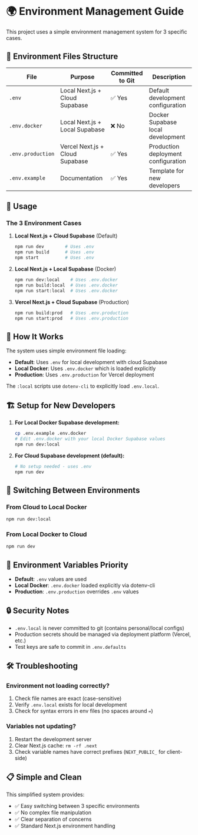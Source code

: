 # 🌍 Environment Management Guide

This project uses a simple environment management system for 3 specific cases.

## 📁 Environment Files Structure

| File              | Purpose                         | Committed to Git | Description                         |
| ----------------- | ------------------------------- | ---------------- | ----------------------------------- |
| `.env`            | Local Next.js + Cloud Supabase  | ✅ Yes           | Default development configuration   |
| `.env.docker`     | Local Next.js + Local Supabase  | ❌ No            | Docker Supabase local development   |
| `.env.production` | Vercel Next.js + Cloud Supabase | ✅ Yes           | Production deployment configuration |
| `.env.example`    | Documentation                   | ✅ Yes           | Template for new developers         |

## 🚀 Usage

### The 3 Environment Cases

1. **Local Next.js + Cloud Supabase** (Default)

   ```bash
   npm run dev        # Uses .env
   npm run build      # Uses .env
   npm start          # Uses .env
   ```

2. **Local Next.js + Local Supabase** (Docker)

   ```bash
   npm run dev:local    # Uses .env.docker
   npm run build:local  # Uses .env.docker
   npm run start:local  # Uses .env.docker
   ```

3. **Vercel Next.js + Cloud Supabase** (Production)
   ```bash
   npm run build:prod   # Uses .env.production
   npm run start:prod   # Uses .env.production
   ```

## 🔧 How It Works

The system uses simple environment file loading:

- **Default**: Uses `.env` for local development with cloud Supabase
- **Local Docker**: Uses `.env.docker` which is loaded explicitly
- **Production**: Uses `.env.production` for Vercel deployment

The `:local` scripts use `dotenv-cli` to explicitly load `.env.local`.

## 🏗️ Setup for New Developers

1. **For Local Docker Supabase development:**

   ```bash
   cp .env.example .env.docker
   # Edit .env.docker with your local Docker Supabase values
   npm run dev:local
   ```

2. **For Cloud Supabase development (default):**
   ```bash
   # No setup needed - uses .env
   npm run dev
   ```

## 🔄 Switching Between Environments

### From Cloud to Local Docker

```bash
npm run dev:local
```

### From Local Docker to Cloud

```bash
npm run dev
```

## 📝 Environment Variables Priority

- **Default**: `.env` values are used
- **Local Docker**: `.env.docker` loaded explicitly via dotenv-cli
- **Production**: `.env.production` overrides `.env` values

## 🔒 Security Notes

- `.env.local` is never committed to git (contains personal/local configs)
- Production secrets should be managed via deployment platform (Vercel, etc.)
- Test keys are safe to commit in `.env.defaults`

## 🛠️ Troubleshooting

### Environment not loading correctly?

1. Check file names are exact (case-sensitive)
2. Verify `.env.local` exists for local development
3. Check for syntax errors in env files (no spaces around `=`)

### Variables not updating?

1. Restart the development server
2. Clear Next.js cache: `rm -rf .next`
3. Check variable names have correct prefixes (`NEXT_PUBLIC_` for client-side)

## 📋 Simple and Clean

This simplified system provides:

- ✅ Easy switching between 3 specific environments
- ✅ No complex file manipulation
- ✅ Clear separation of concerns
- ✅ Standard Next.js environment handling
